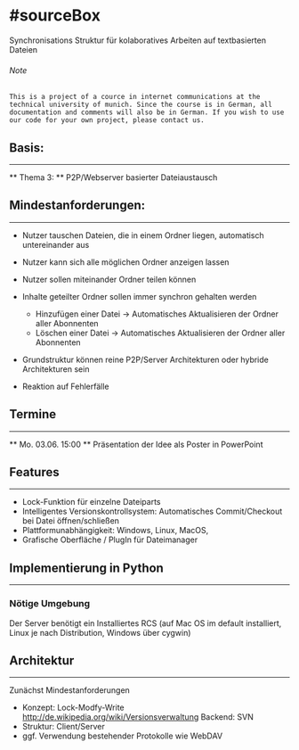 #sourceBox
===
Synchronisations Struktur für kolaboratives Arbeiten auf textbasierten Dateien



###### Note
	
	This is a project of a cource in internet communications at the technical university of munich. Since the course is in German, all documentation and comments will also be in German. If you wish to use our code for your own project, please contact us.


## Basis:
---

** Thema 3: **  P2P/Webserver basierter Dateiaustausch

## Mindestanforderungen:
---------------------------
* Nutzer tauschen Dateien, die in einem Ordner liegen, automatisch untereinander aus
* Nutzer kann sich alle möglichen Ordner anzeigen lassen
* Nutzer sollen miteinander Ordner teilen können
* Inhalte geteilter Ordner sollen immer synchron gehalten werden
	*  Hinzufügen einer Datei -> Automatisches Aktualisieren der Ordner aller Abonnenten
	* Löschen einer Datei -> Automatisches Aktualisieren der Ordner aller Abonnenten
* Grundstruktur können reine P2P/Server Architekturen oder hybride Architekturen sein

* Reaktion auf Fehlerfälle


## Termine
---------------------------
** Mo. 03.06. 15:00 **  Präsentation der Idee als Poster in PowerPoint





## Features
---------------------------
* Lock-Funktion für einzelne Dateiparts
* Intelligentes Versionskontrollsystem: Automatisches Commit/Checkout bei Datei öffnen/schließen
* Plattformunabhängigkeit: Windows, Linux, MacOS,
* Grafische Oberfläche / PlugIn für Dateimanager


## Implementierung in Python
---------------------------

### Nötige Umgebung

Der Server benötigt ein Installiertes RCS (auf Mac OS im default installiert, Linux je nach Distribution, Windows über cygwin)



## Architektur
---------------------------
Zunächst Mindestanforderungen

* Konzept: Lock-Modfy-Write  	
      http://de.wikipedia.org/wiki/Versionsverwaltung
	Backend: SVN
*  Struktur: Client/Server
* ggf. Verwendung bestehender Protokolle wie WebDAV




